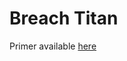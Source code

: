 # Breach Titan

Primer available [here](https://docs.google.com/document/d/1aGxGc5z4ZK-edujyLpAsToxsXFtiVxyk6i2QqvG1vJY/edit?usp=sharing)
